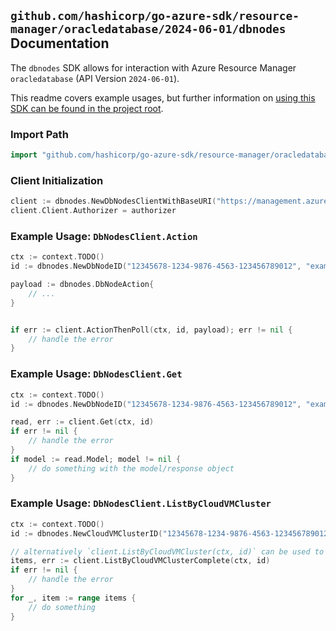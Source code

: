 
## `github.com/hashicorp/go-azure-sdk/resource-manager/oracledatabase/2024-06-01/dbnodes` Documentation

The `dbnodes` SDK allows for interaction with Azure Resource Manager `oracledatabase` (API Version `2024-06-01`).

This readme covers example usages, but further information on [using this SDK can be found in the project root](https://github.com/hashicorp/go-azure-sdk/tree/main/docs).

### Import Path

```go
import "github.com/hashicorp/go-azure-sdk/resource-manager/oracledatabase/2024-06-01/dbnodes"
```


### Client Initialization

```go
client := dbnodes.NewDbNodesClientWithBaseURI("https://management.azure.com")
client.Client.Authorizer = authorizer
```


### Example Usage: `DbNodesClient.Action`

```go
ctx := context.TODO()
id := dbnodes.NewDbNodeID("12345678-1234-9876-4563-123456789012", "example-resource-group", "cloudVmClusterName", "dbNodeName")

payload := dbnodes.DbNodeAction{
	// ...
}


if err := client.ActionThenPoll(ctx, id, payload); err != nil {
	// handle the error
}
```


### Example Usage: `DbNodesClient.Get`

```go
ctx := context.TODO()
id := dbnodes.NewDbNodeID("12345678-1234-9876-4563-123456789012", "example-resource-group", "cloudVmClusterName", "dbNodeName")

read, err := client.Get(ctx, id)
if err != nil {
	// handle the error
}
if model := read.Model; model != nil {
	// do something with the model/response object
}
```


### Example Usage: `DbNodesClient.ListByCloudVMCluster`

```go
ctx := context.TODO()
id := dbnodes.NewCloudVMClusterID("12345678-1234-9876-4563-123456789012", "example-resource-group", "cloudVmClusterName")

// alternatively `client.ListByCloudVMCluster(ctx, id)` can be used to do batched pagination
items, err := client.ListByCloudVMClusterComplete(ctx, id)
if err != nil {
	// handle the error
}
for _, item := range items {
	// do something
}
```
